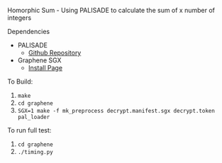 Homorphic Sum - Using PALISADE to calculate the sum of x number of integers

Dependencies 
- PALISADE
  - [Github Repository](https://gitlab.com/ted537/palisade-development)
- Graphene SGX
  - [Install Page](https://graphene.readthedocs.io/en/latest/)

To Build:
1. `make`
2. `cd graphene`
3. `SGX=1 make -f mk_preprocess decrypt.manifest.sgx decrypt.token pal_loader`


To run full test:
1. `cd graphene`
2. `./timing.py`

